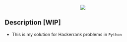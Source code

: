<p align="center">
    <a href="https://www.hackerrank.com/Sukhrobjon">
        <img src="https://i0.wp.com/gradsingames.com/wp-content/uploads/2016/05/856771_668224053197841_1943699009_o.png">
    </a>
</p>

## Description [WIP]

- This is my solution for Hackerrank problems in `Python`

